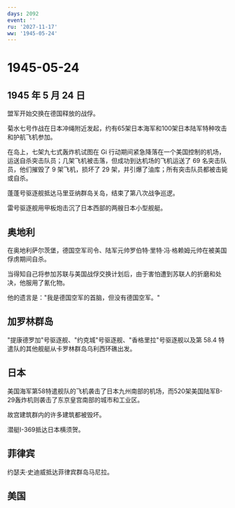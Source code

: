 ```yaml
---
days: 2092
event: ''
ru: '2027-11-17'
ww: '1945-05-24'
---
```


# 1945-05-24

## 1945 年 5 月 24 日

盟军开始交换在德国释放的战俘。

菊水七号作战在日本冲绳附近发起，约有65架日本海军和100架日本陆军特种攻击和护航飞机参加。

在岛上，七架九七式轰炸机试图在 Gi
行动期间紧急降落在一个美国控制的机场，运送自杀突击队员；几架飞机被击落，但成功到达机场的飞机运送了
69 名突击队员，他们摧毁了 9 架飞机，损坏了 29
架，并引爆了油库；所有突击队员都被击毙或自杀。

蓬蓬号驱逐舰抵达马里亚纳群岛关岛，结束了第八次战争巡逻。

雷号驱逐舰用甲板炮击沉了日本西部的两艘日本小型舰艇。

## 奥地利

在奥地利萨尔茨堡，德国空军司令、陆军元帅罗伯特·里特·冯·格赖姆元帅在被美国俘虏期间自杀。

当得知自己将参加苏联与美国战俘交换计划后，由于害怕遭到苏联人的折磨和处决，他服用了氰化物。

他的遗言是："我是德国空军的首脑，但没有德国空军。"

## 加罗林群岛

"提康德罗加"号驱逐舰、"约克城"号驱逐舰、"香格里拉"号驱逐舰以及第 58.4
特遣队的其他舰艇从卡罗林群岛乌利西环礁出发。

## 日本

美国海军第58特遣舰队的飞机袭击了日本九州南部的机场，而520架美国陆军B-29轰炸机则袭击了东京皇宫南部的城市和工业区。

故宫建筑群内的许多建筑都被毁坏。

潜艇I-369抵达日本横须贺。

## 菲律宾

约瑟夫·史迪威抵达菲律宾群岛马尼拉。

## 美国
